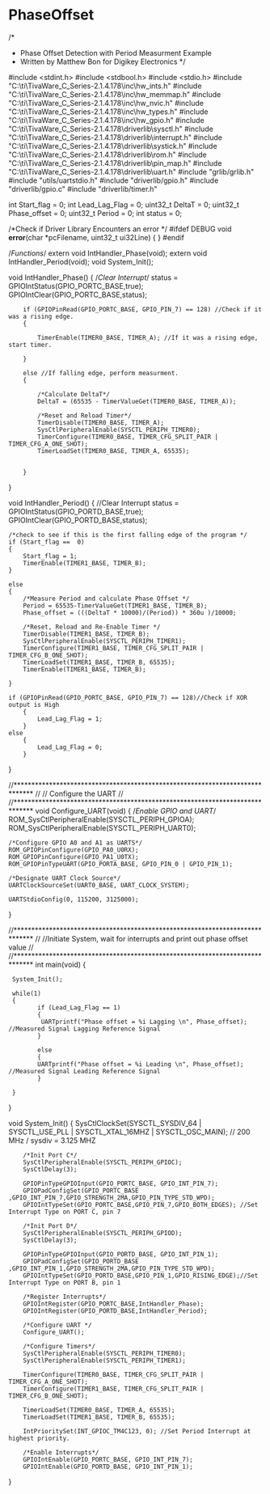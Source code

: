# PhaseOffset

/*
 * Phase Offset Detection with Period Measurment Example
 * Written by Matthew Bon for Digikey Electronics
 */

#include <stdint.h>
#include <stdbool.h>
#include <stdio.h>
#include "C:\ti\TivaWare_C_Series-2.1.4.178\inc\hw_ints.h"
#include "C:\ti\TivaWare_C_Series-2.1.4.178\inc\hw_memmap.h"
#include "C:\ti\TivaWare_C_Series-2.1.4.178\inc\hw_nvic.h"
#include "C:\ti\TivaWare_C_Series-2.1.4.178\inc\hw_types.h"
#include "C:\ti\TivaWare_C_Series-2.1.4.178\inc\hw_gpio.h"
#include "C:\ti\TivaWare_C_Series-2.1.4.178\driverlib\sysctl.h"
#include "C:\ti\TivaWare_C_Series-2.1.4.178\driverlib\interrupt.h"
#include "C:\ti\TivaWare_C_Series-2.1.4.178\driverlib\systick.h"
#include "C:\ti\TivaWare_C_Series-2.1.4.178\driverlib\rom.h"
#include "C:\ti\TivaWare_C_Series-2.1.4.178\driverlib\pin_map.h"
#include "C:\ti\TivaWare_C_Series-2.1.4.178\driverlib\uart.h"
#include "grlib/grlib.h"
#include "utils/uartstdio.h"
#include "driverlib/gpio.h"
#include "driverlib/gpio.c"
#include "driverlib/timer.h"

int Start_flag = 0;
int Lead_Lag_Flag = 0;
uint32_t DeltaT = 0;
uint32_t Phase_offset = 0;
uint32_t Period = 0;
int status = 0;


/*Check if Driver Library Encounters an error */
#ifdef DEBUG
void
__error__(char *pcFilename, uint32_t ui32Line)
{
}
#endif

/*Functions*/
extern void IntHandler_Phase(void);
extern void IntHandler_Period(void);
void System_Init();


void IntHandler_Phase()
{
	/*Clear Interrupt*/
	status = GPIOIntStatus(GPIO_PORTC_BASE,true);
	GPIOIntClear(GPIO_PORTC_BASE,status);


		if (GPIOPinRead(GPIO_PORTC_BASE, GPIO_PIN_7) == 128) //Check if it was a rising edge.
		{

			TimerEnable(TIMER0_BASE, TIMER_A); //If it was a rising edge, start timer.

		}

		else //If falling edge, perform measurment.
		{

			/*Calculate DeltaT*/
			DeltaT = (65535 - TimerValueGet(TIMER0_BASE, TIMER_A));

			/*Reset and Reload Timer*/
			TimerDisable(TIMER0_BASE, TIMER_A);
			SysCtlPeripheralEnable(SYSCTL_PERIPH_TIMER0);
			TimerConfigure(TIMER0_BASE, TIMER_CFG_SPLIT_PAIR | TIMER_CFG_A_ONE_SHOT);
			TimerLoadSet(TIMER0_BASE, TIMER_A, 65535);


		}


}

void IntHandler_Period()
{
	//Clear Interrupt
    status = GPIOIntStatus(GPIO_PORTD_BASE,true);
	GPIOIntClear(GPIO_PORTD_BASE,status);

	/*check to see if this is the first falling edge of the program */
	if (Start_flag ==  0)
	{
		Start_flag = 1;
	    TimerEnable(TIMER1_BASE, TIMER_B);
	}

	else
	{
		/*Measure Period and calculate Phase Offset */
		Period = 65535-TimerValueGet(TIMER1_BASE, TIMER_B);
		Phase_offset = (((DeltaT * 10000)/(Period)) * 360u )/10000;

		/*Reset, Reload and Re-Enable Timer */
		TimerDisable(TIMER1_BASE, TIMER_B);
		SysCtlPeripheralEnable(SYSCTL_PERIPH_TIMER1);
		TimerConfigure(TIMER1_BASE, TIMER_CFG_SPLIT_PAIR | TIMER_CFG_B_ONE_SHOT);
	    TimerLoadSet(TIMER1_BASE, TIMER_B, 65535);
	    TimerEnable(TIMER1_BASE, TIMER_B);

	}

	if (GPIOPinRead(GPIO_PORTC_BASE, GPIO_PIN_7) == 128)//Check if XOR output is High
		{
			Lead_Lag_Flag = 1;
		}
	else
		{
			Lead_Lag_Flag = 0;
		}

}


//*****************************************************************************
//
// Configure the UART
//
//*****************************************************************************
void
Configure_UART(void)
{
	/*Enable GPIO and UART*/
    ROM_SysCtlPeripheralEnable(SYSCTL_PERIPH_GPIOA);
    ROM_SysCtlPeripheralEnable(SYSCTL_PERIPH_UART0);

    /*Configure GPIO A0 and A1 as UARTS*/
    ROM_GPIOPinConfigure(GPIO_PA0_U0RX);
    ROM_GPIOPinConfigure(GPIO_PA1_U0TX);
    ROM_GPIOPinTypeUART(GPIO_PORTA_BASE, GPIO_PIN_0 | GPIO_PIN_1);

    /*Designate UART Clock Source*/
    UARTClockSourceSet(UART0_BASE, UART_CLOCK_SYSTEM);

    UARTStdioConfig(0, 115200, 3125000);
}


//*****************************************************************************
//
//Initiate System, wait for interrupts and print out phase offset value
//
//*****************************************************************************
int
main(void)
{


     System_Init();

	 while(1)
	 {
		 	if (Lead_Lag_Flag == 1)
		 	{
			 UARTprintf("Phase offset = %i Lagging \n", Phase_offset); //Measured Signal Lagging Reference Signal
		 	}

		 	else
		 	{
		 	UARTprintf("Phase offset = %i Leading \n", Phase_offset); //Measured Signal Leading Reference Signal
		 	}

	 }


}

void System_Init()
{
		SysCtlClockSet(SYSCTL_SYSDIV_64 | SYSCTL_USE_PLL | SYSCTL_XTAL_16MHZ |
			                       SYSCTL_OSC_MAIN); //  200 MHz / sysdiv = 3.125 MHZ

		/*Init Port C*/
		SysCtlPeripheralEnable(SYSCTL_PERIPH_GPIOC);
		SysCtlDelay(3);

		GPIOPinTypeGPIOInput(GPIO_PORTC_BASE, GPIO_INT_PIN_7);
		GPIOPadConfigSet(GPIO_PORTC_BASE ,GPIO_INT_PIN_7,GPIO_STRENGTH_2MA,GPIO_PIN_TYPE_STD_WPD);
		GPIOIntTypeSet(GPIO_PORTC_BASE,GPIO_PIN_7,GPIO_BOTH_EDGES); //Set Interrupt Type on PORT C, pin 7

		/*Init Port D*/
		SysCtlPeripheralEnable(SYSCTL_PERIPH_GPIOD);
		SysCtlDelay(3);

		GPIOPinTypeGPIOInput(GPIO_PORTD_BASE, GPIO_INT_PIN_1);
		GPIOPadConfigSet(GPIO_PORTD_BASE ,GPIO_INT_PIN_1,GPIO_STRENGTH_2MA,GPIO_PIN_TYPE_STD_WPD);
		GPIOIntTypeSet(GPIO_PORTD_BASE,GPIO_PIN_1,GPIO_RISING_EDGE);//Set Interrupt Type on PORT B, pin 1

		/*Register Interrupts*/
		GPIOIntRegister(GPIO_PORTC_BASE,IntHandler_Phase);
		GPIOIntRegister(GPIO_PORTD_BASE,IntHandler_Period);

		/*Configure UART */
		Configure_UART();

		/*Configure Timers*/
		SysCtlPeripheralEnable(SYSCTL_PERIPH_TIMER0);
		SysCtlPeripheralEnable(SYSCTL_PERIPH_TIMER1);

		TimerConfigure(TIMER0_BASE, TIMER_CFG_SPLIT_PAIR | TIMER_CFG_A_ONE_SHOT);
		TimerConfigure(TIMER1_BASE, TIMER_CFG_SPLIT_PAIR | TIMER_CFG_B_ONE_SHOT);

		TimerLoadSet(TIMER0_BASE, TIMER_A, 65535);
		TimerLoadSet(TIMER1_BASE, TIMER_B, 65535);

		IntPrioritySet(INT_GPIOC_TM4C123, 0); //Set Period Interrupt at highest priority.

		/*Enable Interrupts*/
		GPIOIntEnable(GPIO_PORTC_BASE, GPIO_INT_PIN_7);
		GPIOIntEnable(GPIO_PORTD_BASE, GPIO_INT_PIN_1);

}

